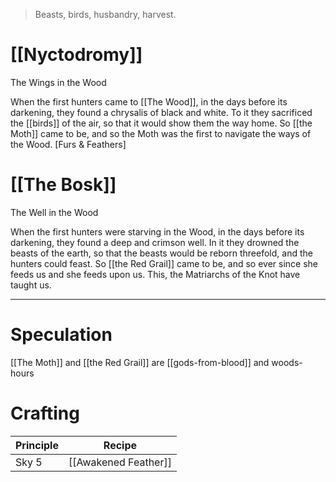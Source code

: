 > Beasts, birds, husbandry, harvest.
# [[Nyctodromy]]
The Wings in the Wood  
  
When the first hunters came to [[The Wood]], in the days before its darkening, they found a chrysalis of black and white. To it they sacrificed the [[birds]] of the air, so that it would show them the way home. So [[the Moth]] came to be, and so the Moth was the first to navigate the ways of the Wood. [Furs & Feathers]

# [[The Bosk]]

The Well in the Wood

When the first hunters were starving in the Wood, in the days before its darkening, they found a deep and crimson well. In it they drowned the beasts of the earth, so that the beasts would be reborn threefold, and the hunters could feast. So [[the Red Grail]] came to be, and so ever since she feeds us and she feeds upon us. This, the Matriarchs of the Knot have taught us.

---
# Speculation

[[The Moth]] and [[the Red Grail]] are [[gods-from-blood]] and woods-hours

# Crafting

|Principle| Recipe|
|-|-|
| Sky 5 | [[Awakened Feather]] |
